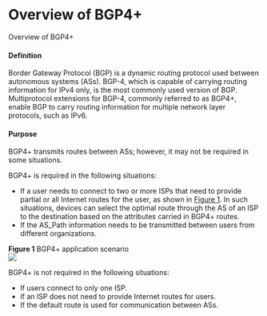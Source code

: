 Overview of BGP4+
=================

Overview of BGP4+

#### Definition

Border Gateway Protocol (BGP) is a dynamic routing protocol used between autonomous systems (ASs). BGP-4, which is capable of carrying routing information for IPv4 only, is the most commonly used version of BGP. Multiprotocol extensions for BGP-4, commonly referred to as BGP4+, enable BGP to carry routing information for multiple network layer protocols, such as IPv6.


#### Purpose

BGP4+ transmits routes between ASs; however, it may not be required in some situations.

BGP4+ is required in the following situations:

* If a user needs to connect to two or more ISPs that need to provide partial or all Internet routes for the user, as shown in [Figure 1](#EN-US_CONCEPT_0000001130622416__en-us_concept_0172354362_fig_dc_vrp_bgp_feature_000101). In such situations, devices can select the optimal route through the AS of an ISP to the destination based on the attributes carried in BGP4+ routes.
* If the AS\_Path information needs to be transmitted between users from different organizations.

**Figure 1** BGP4+ application scenario  
![](figure/en-us_image_0000001130782238.png)

BGP4+ is not required in the following situations:

* If users connect to only one ISP.
* If an ISP does not need to provide Internet routes for users.
* If the default route is used for communication between ASs.